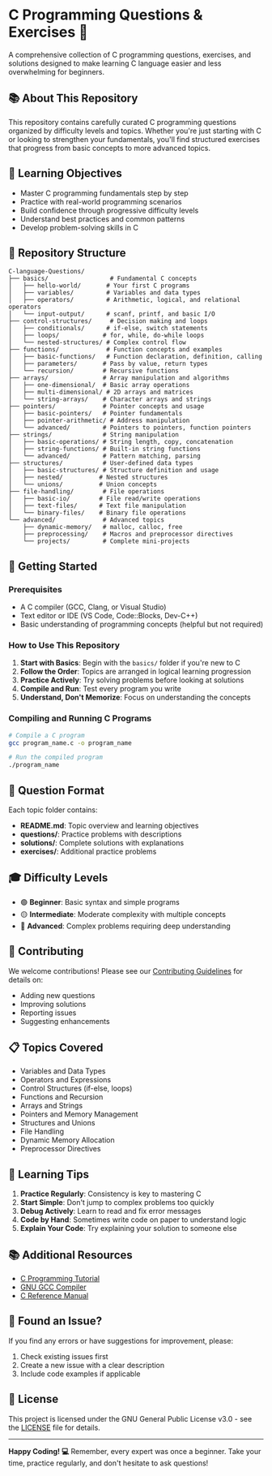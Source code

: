 # C Programming Questions & Exercises 🚀

A comprehensive collection of C programming questions, exercises, and solutions designed to make learning C language easier and less overwhelming for beginners.

## 📚 About This Repository

This repository contains carefully curated C programming questions organized by difficulty levels and topics. Whether you're just starting with C or looking to strengthen your fundamentals, you'll find structured exercises that progress from basic concepts to more advanced topics.

## 🎯 Learning Objectives

- Master C programming fundamentals step by step
- Practice with real-world programming scenarios  
- Build confidence through progressive difficulty levels
- Understand best practices and common patterns
- Develop problem-solving skills in C

## 📁 Repository Structure

```
C-language-Questions/
├── basics/                 # Fundamental C concepts
│   ├── hello-world/       # Your first C programs
│   ├── variables/         # Variables and data types
│   ├── operators/         # Arithmetic, logical, and relational operators
│   └── input-output/      # scanf, printf, and basic I/O
├── control-structures/     # Decision making and loops
│   ├── conditionals/      # if-else, switch statements
│   ├── loops/            # for, while, do-while loops
│   └── nested-structures/ # Complex control flow
├── functions/             # Function concepts and examples
│   ├── basic-functions/   # Function declaration, definition, calling
│   ├── parameters/       # Pass by value, return types
│   └── recursion/        # Recursive functions
├── arrays/               # Array manipulation and algorithms
│   ├── one-dimensional/  # Basic array operations
│   ├── multi-dimensional/ # 2D arrays and matrices
│   └── string-arrays/    # Character arrays and strings
├── pointers/             # Pointer concepts and usage
│   ├── basic-pointers/   # Pointer fundamentals
│   ├── pointer-arithmetic/ # Address manipulation
│   └── advanced/         # Pointers to pointers, function pointers
├── strings/              # String manipulation
│   ├── basic-operations/ # String length, copy, concatenation
│   ├── string-functions/ # Built-in string functions
│   └── advanced/         # Pattern matching, parsing
├── structures/           # User-defined data types
│   ├── basic-structures/ # Structure definition and usage
│   ├── nested/          # Nested structures
│   └── unions/          # Union concepts
├── file-handling/        # File operations
│   ├── basic-io/        # File read/write operations
│   ├── text-files/      # Text file manipulation
│   └── binary-files/    # Binary file operations
└── advanced/             # Advanced topics
    ├── dynamic-memory/   # malloc, calloc, free
    ├── preprocessing/    # Macros and preprocessor directives
    └── projects/         # Complete mini-projects
```

## 🚀 Getting Started

### Prerequisites
- A C compiler (GCC, Clang, or Visual Studio)
- Text editor or IDE (VS Code, Code::Blocks, Dev-C++)
- Basic understanding of programming concepts (helpful but not required)

### How to Use This Repository

1. **Start with Basics**: Begin with the `basics/` folder if you're new to C
2. **Follow the Order**: Topics are arranged in logical learning progression
3. **Practice Actively**: Try solving problems before looking at solutions
4. **Compile and Run**: Test every program you write
5. **Understand, Don't Memorize**: Focus on understanding the concepts

### Compiling and Running C Programs

```bash
# Compile a C program
gcc program_name.c -o program_name

# Run the compiled program
./program_name
```

## 📝 Question Format

Each topic folder contains:
- **README.md**: Topic overview and learning objectives
- **questions/**: Practice problems with descriptions
- **solutions/**: Complete solutions with explanations
- **exercises/**: Additional practice problems

## 🎓 Difficulty Levels

- 🟢 **Beginner**: Basic syntax and simple programs
- 🟡 **Intermediate**: Moderate complexity with multiple concepts
- 🔴 **Advanced**: Complex problems requiring deep understanding

## 🤝 Contributing

We welcome contributions! Please see our [Contributing Guidelines](CONTRIBUTING.md) for details on:
- Adding new questions
- Improving solutions
- Reporting issues
- Suggesting enhancements

## 📋 Topics Covered

- Variables and Data Types
- Operators and Expressions
- Control Structures (if-else, loops)
- Functions and Recursion
- Arrays and Strings
- Pointers and Memory Management
- Structures and Unions
- File Handling
- Dynamic Memory Allocation
- Preprocessor Directives

## 🎯 Learning Tips

1. **Practice Regularly**: Consistency is key to mastering C
2. **Start Simple**: Don't jump to complex problems too quickly
3. **Debug Actively**: Learn to read and fix error messages
4. **Code by Hand**: Sometimes write code on paper to understand logic
5. **Explain Your Code**: Try explaining your solution to someone else

## 📚 Additional Resources

- [C Programming Tutorial](https://www.learn-c.org/)
- [GNU GCC Compiler](https://gcc.gnu.org/)
- [C Reference Manual](https://en.cppreference.com/w/c)

## 🐛 Found an Issue?

If you find any errors or have suggestions for improvement, please:
1. Check existing issues first
2. Create a new issue with a clear description
3. Include code examples if applicable

## 📄 License

This project is licensed under the GNU General Public License v3.0 - see the [LICENSE](LICENSE) file for details.

---

**Happy Coding! 💻** Remember, every expert was once a beginner. Take your time, practice regularly, and don't hesitate to ask questions!